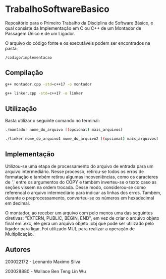 # TrabalhoSoftwareBasico

Repositório para o Primeiro Trabalho da Disciplina de Software Básico, o qual consiste da Implementação em C ou C++ de um Montador de Passagem Único e de um Ligador. 

O arquivo do código fonte e os executáveis podem ser encontrados na pasta:
```
/codigo/implementacao
```

## Compilação

```bash
g++ montador.cpp -std=c++17 -o montador

g++ linker.cpp -std=c++17 -o linker
```

## Utilização

Basta utilizar o seguinte comando no terminal:

```bash
./montador nome_do_arquivo [(opcional) mais_arquivos]

./linker nome_do_arquivo1 nome_do_arquivo2 [(opcional) mais_arquivos]
```

## Implementação

Utilizou-se uma etapa de processamento do arquivo de entrada para um arquivo intermediário. Nesse processo, retirou-se todos os erros de formatação e também retirou algumas incoveniências, como os caracteres de ',' entre os argumentos do COPY e também inverteu-se o texto caso as seções vissem na ordem trocada. Desse modo, considerou-se como referencal o arquivo intermediário para indicar as linhas dos erros. Também, durante o preprocessamento, converteu-se os números em hexadecimal em decimal. 

O montador, ao receber um arquivo com pelo menos uma das seguintes diretivas: "EXTERN, PUBLIC, BEGIN, END", em vez de criar o arquivo objeto final em .exc, ele gera um arquivo objeto .obj que pode ser utilizado pelo ligador para ligar. Foi utilizado MUL para realizar a operação de Multiplicação.

## Autores

200022172 - Leonardo Maximo Silva

200028880 - Wallace Ben Teng Lin Wu
